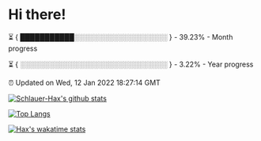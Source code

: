 # Hi there!

⏳ { ███████████░░░░░░░░░░░░░░░░░░░ } - 39.23% - Month progress

⏳ { ░░░░░░░░░░░░░░░░░░░░░░░░░░░░░░ } - 3.22% - Year progress

⏰ Updated on Wed, 12 Jan 2022 18:27:14 GMT


[![Schlauer-Hax's github stats](https://github-readme-stats.vercel.app/api?username=Schlauer-Hax&show_icons=true&theme=dark&count_private=true)](https://github.com/Schlauer-Hax)


[![Top Langs](https://github-readme-stats.vercel.app/api/top-langs/?username=Schlauer-Hax&layout=compact&theme=dark)](https://github.com/Schlauer-Hax?tab=repositories)


[![Hax's wakatime stats](https://github-readme-stats.vercel.app/api/wakatime?username=Hax&theme=dark)](https://wakatime.com/@Hax)

